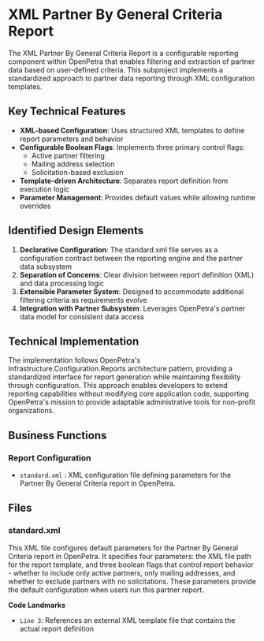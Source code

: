 # XML Partner By General Criteria Report

The XML Partner By General Criteria Report is a configurable reporting component within OpenPetra that enables filtering and extraction of partner data based on user-defined criteria. This subproject implements a standardized approach to partner data reporting through XML configuration templates.

## Key Technical Features

- **XML-based Configuration**: Uses structured XML templates to define report parameters and behavior
- **Configurable Boolean Flags**: Implements three primary control flags:
  - Active partner filtering
  - Mailing address selection
  - Solicitation-based exclusion
- **Template-driven Architecture**: Separates report definition from execution logic
- **Parameter Management**: Provides default values while allowing runtime overrides

## Identified Design Elements

1. **Declarative Configuration**: The standard.xml file serves as a configuration contract between the reporting engine and the partner data subsystem
2. **Separation of Concerns**: Clear division between report definition (XML) and data processing logic
3. **Extensible Parameter System**: Designed to accommodate additional filtering criteria as requirements evolve
4. **Integration with Partner Subsystem**: Leverages OpenPetra's partner data model for consistent data access

## Technical Implementation

The implementation follows OpenPetra's Infrastructure.Configuration.Reports architecture pattern, providing a standardized interface for report generation while maintaining flexibility through configuration. This approach enables developers to extend reporting capabilities without modifying core application code, supporting OpenPetra's mission to provide adaptable administrative tools for non-profit organizations.

## Business Functions

### Report Configuration
- `standard.xml` : XML configuration file defining parameters for the Partner By General Criteria report in OpenPetra.

## Files
### standard.xml

This XML file configures default parameters for the Partner By General Criteria report in OpenPetra. It specifies four parameters: the XML file path for the report template, and three boolean flags that control report behavior - whether to include only active partners, only mailing addresses, and whether to exclude partners with no solicitations. These parameters provide the default configuration when users run this partner report.

 **Code Landmarks**
- `Line 3`: References an external XML template file that contains the actual report definition

[Generated by the Sage AI expert workbench: 2025-03-30 02:22:57  https://sage-tech.ai/workbench]: #
